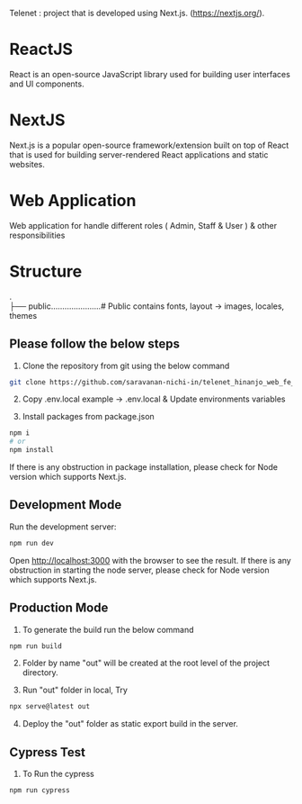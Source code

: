 Telenet : project that is developed using Next.js. (https://nextjs.org/).

# ReactJS

React is an open-source JavaScript library used for building user interfaces and UI components.
# NextJS

Next.js is a popular open-source framework/extension built on top of React that is used for building server-rendered React applications and static websites.

# Web Application

Web application for handle different roles ( Admin, Staff & User ) & other responsibilities

# Structure
.  
├── public......................# Public contains fonts, layout -> images, locales, themes


## Please follow the below steps

1. Clone the repository from git using the below command

```bash
git clone https://github.com/saravanan-nichi-in/telenet_hinanjo_web_fe_nextjs.git
```

2. Copy .env.local example -> .env.local & Update environments variables

3. Install packages from package.json

```bash
npm i
# or
npm install
```

If there is any obstruction in package installation, please check for Node version which supports Next.js.

## Development Mode

Run the development server:

```bash
npm run dev
```

Open [http://localhost:3000](http://localhost:3000) with the browser to see the result.
If there is any obstruction in starting the node server, please check for Node version which supports Next.js.

## Production Mode

1. To generate the build run the below command

```bash
npm run build
```

2. Folder by name "out" will be created at the root level of the project directory.

3. Run "out" folder in local, Try

```bash
npx serve@latest out
```

4. Deploy the "out" folder as static export build in the server.

## Cypress Test

1. To Run the cypress

```bash
npm run cypress
```

